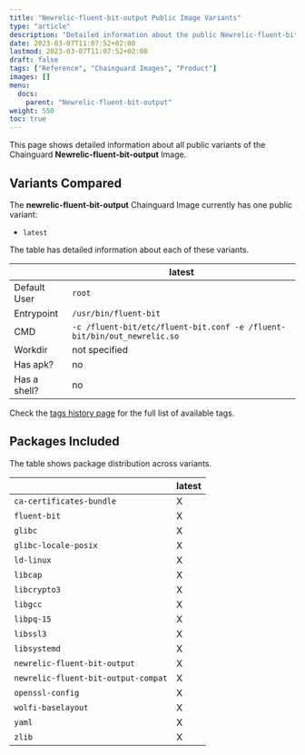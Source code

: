 ```yaml
---
title: "Newrelic-fluent-bit-output Public Image Variants"
type: "article"
description: "Detailed information about the public Newrelic-fluent-bit-output Chainguard Image variants"
date: 2023-03-07T11:07:52+02:00
lastmod: 2023-03-07T11:07:52+02:00
draft: false
tags: ["Reference", "Chainguard Images", "Product"]
images: []
menu:
  docs:
    parent: "Newrelic-fluent-bit-output"
weight: 550
toc: true
---
```


This page shows detailed information about all public variants of the Chainguard **Newrelic-fluent-bit-output** Image.

## Variants Compared
The **newrelic-fluent-bit-output** Chainguard Image currently has one public variant: 

- `latest`

The table has detailed information about each of these variants.

|              | latest                                                                  |
|--------------|-------------------------------------------------------------------------|
| Default User | `root`                                                                  |
| Entrypoint   | `/usr/bin/fluent-bit`                                                   |
| CMD          | `-c /fluent-bit/etc/fluent-bit.conf -e /fluent-bit/bin/out_newrelic.so` |
| Workdir      | not specified                                                           |
| Has apk?     | no                                                                      |
| Has a shell? | no                                                                      |

Check the [tags history page](/chainguard/chainguard-images/reference/newrelic-fluent-bit-output/tags_history/) for the full list of available tags.

## Packages Included
The table shows package distribution across variants.

|                                     | latest |
|-------------------------------------|--------|
| `ca-certificates-bundle`            | X      |
| `fluent-bit`                        | X      |
| `glibc`                             | X      |
| `glibc-locale-posix`                | X      |
| `ld-linux`                          | X      |
| `libcap`                            | X      |
| `libcrypto3`                        | X      |
| `libgcc`                            | X      |
| `libpq-15`                          | X      |
| `libssl3`                           | X      |
| `libsystemd`                        | X      |
| `newrelic-fluent-bit-output`        | X      |
| `newrelic-fluent-bit-output-compat` | X      |
| `openssl-config`                    | X      |
| `wolfi-baselayout`                  | X      |
| `yaml`                              | X      |
| `zlib`                              | X      |
